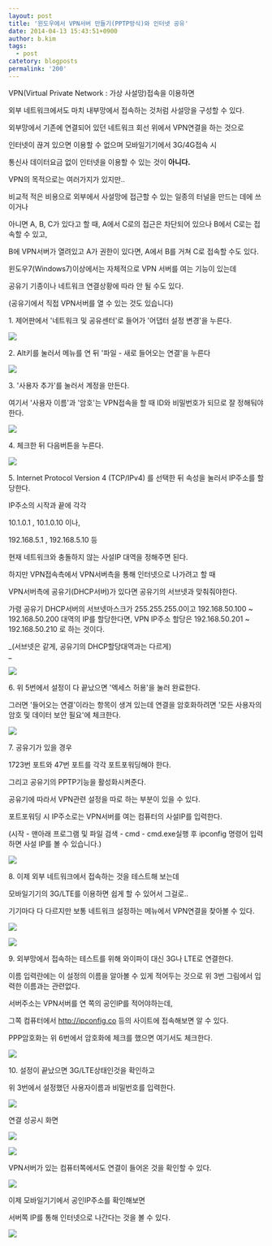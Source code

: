 ```yaml
---
layout: post
title: '윈도우에서 VPN서버 만들기(PPTP방식)와 인터넷 공유'
date: 2014-04-13 15:43:51+0900
author: b.kim
tags:
  - post
catetory: blogposts
permalink: '200'
---
```



  

VPN(Virtual Private Network : 가상 사설망)접속을 이용하면

외부 네트워크에서도 마치 내부망에서 접속하는 것처럼 사설망을 구성할 수 있다.

  

외부망에서 기존에 연결되어 있던 네트워크 회선 위에서 VPN연결을 하는 것으로

인터넷이 끊겨 있으면 이용할 수 없으며 모바일기기에서 3G/4G접속 시  

통신사 데이터요금 없이 인터넷을 이용할 수 있는 것이 **아니다.**

  

VPN의 목적으로는 여러가지가 있지만..

비교적 적은 비용으로 외부에서 사설망에 접근할 수 있는 일종의 터널을 만드는 데에 쓰이거나

아니면 A, B, C가 있다고 할 때, A에서 C로의 접근은 차단되어 있으나 B에서 C로는 접속할 수 있고,

B에 VPN서버가 열려있고 A가 권한이 있다면, A에서 B를 거쳐 C로 접속할 수도 있다.

  

  

윈도우7(Windows7)이상에서는 자체적으로 VPN 서버를 여는 기능이 있는데

공유기 기종이나 네트워크 연결상황에 따라 안 될 수도 있다.

(공유기에서 직접 VPN서버를 열 수 있는 것도 있습니다)  

  

  

1\. 제어판에서 '네트워크 및 공유센터'로 들어가 '어댑터 설정 변경'을 누른다.

  

![](https://raw.githubusercontent.com/tibyte/blog-res/master/legacy/200/0.jpeg)

  

  

  

  

2\. Alt키를 눌러서 메뉴를 연 뒤 '파일 - 새로 들어오는 연결'을 누른다

  

![](https://raw.githubusercontent.com/tibyte/blog-res/master/legacy/200/1.jpeg)

  

  

  

3\. '사용자 추가'를 눌러서 계정을 만든다.

  여기서 '사용자 이름'과 '암호'는 VPN접속을 할 때 ID와 비밀번호가 되므로 잘 정해둬야 한다.  

  

![](https://raw.githubusercontent.com/tibyte/blog-res/master/legacy/200/2.jpeg)

  

  

  

4\. 체크한 뒤 다음버튼을 누른다.  

  

![](https://raw.githubusercontent.com/tibyte/blog-res/master/legacy/200/3.png)

  

  

  

  

5\. Internet Protocol Version 4 (TCP/IPv4) 를 선택한 뒤 속성을 눌러서 IP주소를 할당한다.

  IP주소의 시작과 끝에 각각

10.1.0.1 , 10.1.0.10 이나,

192.168.5.1 , 192.168.5.10 등

현재 네트워크와 충돌하지 않는 사설IP 대역을 정해주면 된다.

  

하지만 VPN접속측에서 VPN서버측을 통해 인터넷으로 나가려고 할 때  

VPN서버측에 공유기(DHCP서버)가 있다면 공유기의 서브넷과 맞춰줘야한다.  

가령 공유기 DHCP서버의 서브넷마스크가 255.255.255.0이고  192.168.50.100 ~ 192.168.50.200 대역의
IP를 할당한다면, VPN IP주소 할당은 192.168.50.201 ~ 192.168.50.210 로 하는 것이다.

 _(서브넷은 같게, 공유기의 DHCP할당대역과는 다르게)  
_

  

![](https://raw.githubusercontent.com/tibyte/blog-res/master/legacy/200/4.png)

  

  

  

  

6\. 위 5번에서 설정이 다 끝났으면 '엑세스 허용'을 눌러 완료한다.

  그러면 '들어오는 연결'이라는 항목이 생겨 있는데 연결을 암호화하려면 '모든 사용자의 암호 및 데이터 보안 필요'에 체크한다.  

  

![](https://raw.githubusercontent.com/tibyte/blog-res/master/legacy/200/5.jpeg)

  

  

  

  

7\. 공유기가 있을 경우

  1723번 포트와 47번 포트를 각각 포트포워딩해야 한다.

  그리고 공유기의 PPTP기능을 활성화시켜준다.  

  공유기에 따라서 VPN관련 설정을 따로 하는 부분이 있을 수 있다.  

    

포트포워딩 시 IP주소로는 VPN서버를 여는 컴퓨터의 사설IP를 입력한다.

(시작 - 맨아래 프로그램 및 파일 검색 - cmd - cmd.exe실행 후 ipconfig 명령어 입력하면 사설 IP를 볼 수 있습니다.)  

![](https://raw.githubusercontent.com/tibyte/blog-res/master/legacy/200/6.jpeg)

  

  

  

  

  

8\. 이제 외부 네트워크에서 접속하는 것을 테스트해 보는데

  모바일기기의 3G/LTE를 이용하면 쉽게 할 수 있어서 그걸로..

  

 기기마다 다 다르지만 보통 네트워크 설정하는 메뉴에서 VPN연결을 찾아볼 수 있다.  

![](https://raw.githubusercontent.com/tibyte/blog-res/master/legacy/200/7.jpeg)

  

  

![](https://raw.githubusercontent.com/tibyte/blog-res/master/legacy/200/8.jpeg)

  

  

  

  

  

9\. 외부망에서 접속하는  테스트를 위해 와이파이 대신 3G나 LTE로 연결한다.

 이름 입력란에는 이 설정의 이름을 알아볼 수 있게 적어두는 것으로 위 3번 그림에서 입력한 이름과는 관련없다.

  

서버주소는 VPN서버를 연 쪽의 공인IP를 적어야하는데,

그쪽 컴퓨터에서 <http://ipconfig.co> 등의 사이트에 접속해보면 알 수 있다.  

  

PPP암호화는 위 6번에서 암호화에 체크를 했으면 여기서도 체크한다.  

![](https://raw.githubusercontent.com/tibyte/blog-res/master/legacy/200/9.jpeg)

  

  

  

10\. 설정이 끝났으면 3G/LTE상태인것을 확인하고  

위 3번에서 설정했던 사용자이름과 비밀번호를 입력한다.  

  

![](https://raw.githubusercontent.com/tibyte/blog-res/master/legacy/200/10.jpeg)

  

연결 성공시 화면  

![](https://raw.githubusercontent.com/tibyte/blog-res/master/legacy/200/11.jpeg)

  

![](https://raw.githubusercontent.com/tibyte/blog-res/master/legacy/200/12.jpeg)

  

  

  

VPN서버가 있는 컴퓨터쪽에서도 연결이 들어온 것을 확인할 수 있다.  

  

![](https://raw.githubusercontent.com/tibyte/blog-res/master/legacy/200/13.jpeg)

  

  

  

이제 모바일기기에서 공인IP주소를 확인해보면

서버쪽 IP를 통해 인터넷으로 나간다는 것을 볼 수 있다.  

  

![](https://raw.githubusercontent.com/tibyte/blog-res/master/legacy/200/14.jpeg)

  

  

  


